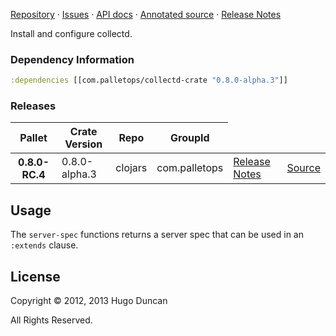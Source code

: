 [Repository](https://github.com/pallet/collectd-crate) &#xb7;
[Issues](https://github.com/pallet/collectd-crate/issues) &#xb7;
[API docs](http://palletops.com/collectd-crate/0.8/api) &#xb7;
[Annotated source](http://palletops.com/collectd-crate/0.8/annotated/uberdoc.html) &#xb7;
[Release Notes](https://github.com/pallet/collectd-crate/blob/develop/ReleaseNotes.md)

Install and configure collectd.

### Dependency Information

```clj
:dependencies [[com.palletops/collectd-crate "0.8.0-alpha.3"]]
```

### Releases

<table>
<thead>
  <tr><th>Pallet</th><th>Crate Version</th><th>Repo</th><th>GroupId</th></tr>
</thead>
<tbody>
  <tr>
    <th>0.8.0-RC.4</th>
    <td>0.8.0-alpha.3</td>
    <td>clojars</td>
    <td>com.palletops</td>
    <td><a href='https://github.com/pallet/collectd-crate/blob/0.8.0-alpha.3/ReleaseNotes.md'>Release Notes</a></td>
    <td><a href='https://github.com/pallet/collectd-crate/blob/0.8.0-alpha.3/'>Source</a></td>
  </tr>
</tbody>
</table>

## Usage

The `server-spec` functions returns a server spec that can be used in an
`:extends` clause.

## License

Copyright © 2012, 2013 Hugo Duncan

All Rights Reserved.
